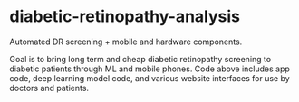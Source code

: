 # diabetic-retinopathy-analysis
Automated DR screening + mobile and hardware components. 

Goal is to bring long term and cheap diabetic retinopathy screening to diabetic patients through ML and mobile phones. Code above includes app code, deep learning model code, and various website interfaces for use by doctors and patients. 
